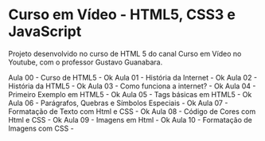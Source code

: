 # Curso em Vídeo - HTML5, CSS3 e JavaScript

Projeto desenvolvido no curso de HTML 5 do canal Curso em Vídeo no Youtube, com o professor Gustavo Guanabara.

Aula 00 - Curso de HTML5 - Ok
Aula 01 - História da Internet - Ok
Aula 02 - História da HTML5 - Ok
Aula 03 - Como funciona a internet? - Ok
Aula 04 - Primeiro Exemplo em HTML5 - Ok
Aula 05 - Tags básicas em HTML5 - Ok
Aula 06 - Parágrafos, Quebras e Símbolos Especiais - Ok
Aula 07 - Formatação de Texto com Html e CSS - Ok
Aula 08 - Código de Cores com Html e CSS - Ok
Aula 09 - Imagens em Html - Ok
Aula 10 - Formatação de Imagens com CSS - 
